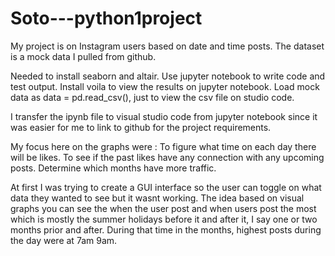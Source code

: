 # Soto---python1project

My project is on Instagram users based on date and time posts. The dataset is a mock data I pulled from github. 

Needed to install seaborn and altair.
Use jupyter notebook to write code and test output.
Install voila to view the results on jupyter notebook.
Load mock data as data = pd.read_csv(), just to view the csv file on studio code. 

I transfer the ipynb file to visual studio code from jupyter notebook since it was easier for me to link to github for
the project requirements.

My focus here on the graphs were :
To figure what time on each day there will be likes.
To see if the past likes have any connection with any upcoming posts.
Determine which months have more traffic.

At first I was trying to create a GUI interface so the user can toggle on what data they wanted to see but it wasnt working.
The idea based on visual graphs you can see the when the user post and when users post the most which is mostly
the summer holidays before it and after it, I say one or two months prior and after. During that time in the months, highest posts during the day
were at 7am 9am. 